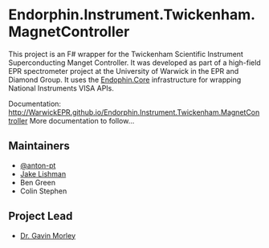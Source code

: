 # Endorphin.Instrument.Twickenham.MagnetController

This project is an F# wrapper for the Twickenham Scientific Instrument
Superconducting Manget Controller.  It was developed as part of a high-field EPR
spectrometer project at the University of Warwick in the EPR and Diamond Group.
It uses the [Endophin.Core][1] infrastructure for wrapping National Instruments
VISA APIs.

Documentation:
http://WarwickEPR.github.io/Endorphin.Instrument.Twickenham.MagnetController
More documentation to follow...

## Maintainers

- [@anton-pt](https://github.com/anton-pt)
- [Jake Lishman](https://github.com/jakelishman)
- Ben Green
- Colin Stephen

## Project Lead

- [Dr. Gavin Morley](mailto:gavin.morley@warwick.ac.uk)

  [1]: https://warwickepr.github.io/Endorphin.Core
